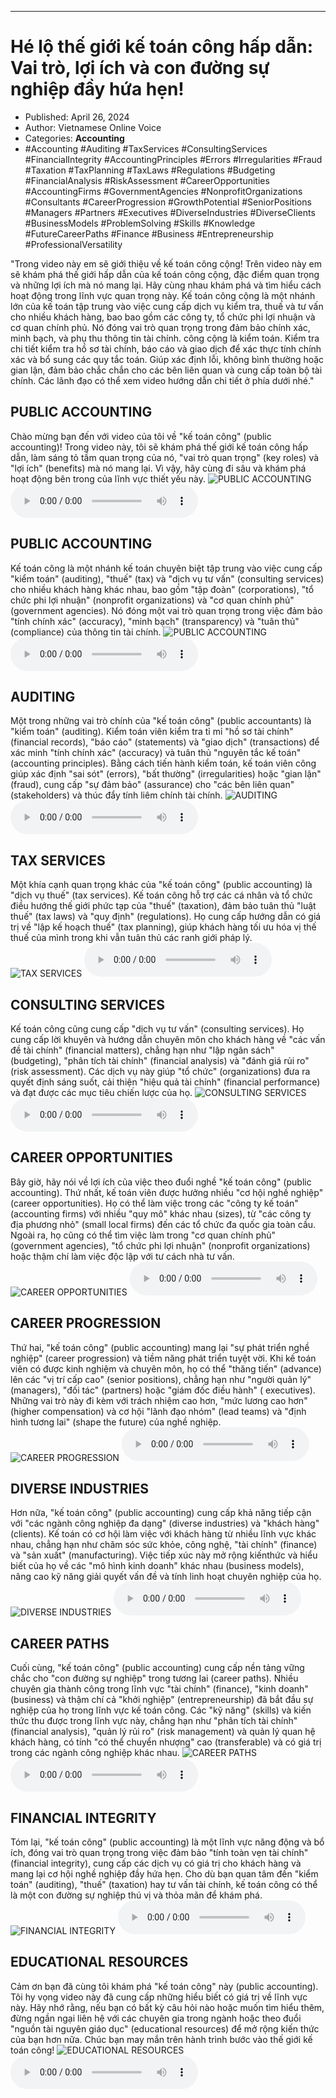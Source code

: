 
---

# Hé lộ thế giới kế toán công hấp dẫn: Vai trò, lợi ích và con đường sự nghiệp đầy hứa hẹn!

- Published: April 26, 2024
- Author: Vietnamese Online Voice
- Categories: **Accounting**
- #Accounting #Auditing #TaxServices #ConsultingServices #FinancialIntegrity #AccountingPrinciples #Errors #Irregularities #Fraud #Taxation #TaxPlanning #TaxLaws #Regulations #Budgeting #FinancialAnalysis #RiskAssessment #CareerOpportunities #AccountingFirms #GovernmentAgencies #NonprofitOrganizations #Consultants #CareerProgression #GrowthPotential #SeniorPositions #Managers #Partners #Executives #DiverseIndustries #DiverseClients #BusinessModels #ProblemSolving #Skills #Knowledge #FutureCareerPaths #Finance #Business #Entrepreneurship #ProfessionalVersatility

"Trong video này em sẽ giới thiệu về kế toán công cộng! Trên video này em sẽ khám phá thế giới hấp dẫn của kế toán công cộng, đặc điểm quan trọng và những lợi ích mà nó mang lại. Hãy cùng nhau khám phá và tìm hiểu cách hoạt động trong lĩnh vực quan trọng này. Kế toán công cộng là một nhánh lớn của kế toán tập trung vào việc cung cấp dịch vụ kiểm tra, thuế và tư vấn cho nhiều khách hàng, bao bao gồm các công ty, tổ chức phi lợi nhuận và cơ quan chính phủ. Nó đóng vai trò quan trọng trong đảm bảo chính xác, minh bạch, và phụ thu thông tin tài chính. công cộng là kiểm toán. Kiểm tra chi tiết kiểm tra hồ sơ tài chính, báo cáo và giao dịch để xác thực tính chính xác và bổ sung các quy tắc toán. Giúp xác định lỗi, không bình thường hoặc gian lận, đảm bảo chắc chắn cho các bên liên quan và cung cấp toàn bộ tài chính. Các lãnh đạo có thể xem video hướng dẫn chi tiết ở phía dưới nhé."


## PUBLIC ACCOUNTING

Chào mừng bạn đến với video của tôi về "kế toán công" (public accounting)! Trong video này, tôi sẽ khám phá thế giới kế toán công hấp dẫn, làm sáng tỏ tầm quan trọng của nó, "vai trò quan trọng" (key roles) và "lợi ích" (benefits) mà nó mang lại. Vì vậy, hãy cùng đi sâu và khám phá hoạt động bên trong của lĩnh vực thiết yếu này.
![PUBLIC ACCOUNTING](https://http-archiver-apis-production-80.schnworks.com/storage/images/transitions/2024-04-26/transition--12171438093-Montserrat-Medium-1A237E.jpg)
<audio controls>
    <source src="https://http-archiver-apis-production-80.schnworks.com/storage/audio/file-32601374016.mp3" type="audio/mpeg">
</audio>



## PUBLIC ACCOUNTING

Kế toán công là một nhánh kế toán chuyên biệt tập trung vào việc cung cấp "kiểm toán" (auditing), "thuế" (tax) và "dịch vụ tư vấn" (consulting services) cho nhiều khách hàng khác nhau, bao gồm "tập đoàn" (corporations), "tổ chức phi lợi nhuận" (nonprofit organizations) và "cơ quan chính phủ" (government agencies). Nó đóng một vai trò quan trọng trong việc đảm bảo "tính chính xác" (accuracy), "minh bạch" (transparency) và "tuân thủ" (compliance) của thông tin tài chính.
![PUBLIC ACCOUNTING](https://http-archiver-apis-production-80.schnworks.com/storage/images/transitions/2024-04-26/transition-34702605436-Montserrat-Regular-9C27B0.jpg)
<audio controls>
    <source src="https://http-archiver-apis-production-80.schnworks.com/storage/audio/file-14981419308.mp3" type="audio/mpeg">
</audio>



## AUDITING

Một trong những vai trò chính của "kế toán công" (public accountants) là "kiểm toán" (auditing). Kiểm toán viên kiểm tra tỉ mỉ "hồ sơ tài chính" (financial records), "báo cáo" (statements) và "giao dịch" (transactions) để xác minh "tính chính xác" (accuracy) và tuân thủ "nguyên tắc kế toán" (accounting principles). Bằng cách tiến hành kiểm toán, kế toán viên công giúp xác định "sai sót" (errors), "bất thường" (irregularities) hoặc "gian lận" (fraud), cung cấp "sự đảm bảo" (assurance) cho "các bên liên quan" (stakeholders) và thúc đẩy tính liêm chính tài chính.
![AUDITING](https://http-archiver-apis-production-80.schnworks.com/storage/images/transitions/2024-04-26/transition-16147575570-Montserrat-ExtraBold-673AB7.jpg)
<audio controls>
    <source src="https://http-archiver-apis-production-80.schnworks.com/storage/audio/file-5342756028.mp3" type="audio/mpeg">
</audio>



## TAX SERVICES

Một khía cạnh quan trọng khác của "kế toán công" (public accounting) là "dịch vụ thuế" (tax services). Kế toán công hỗ trợ các cá nhân và tổ chức điều hướng thế giới phức tạp của "thuế" (taxation), đảm bảo tuân thủ "luật thuế" (tax laws) và "quy định" (regulations). Họ cung cấp hướng dẫn có giá trị về "lập kế hoạch thuế" (tax planning), giúp khách hàng tối ưu hóa vị thế thuế của mình trong khi vẫn tuân thủ các ranh giới pháp lý.
![TAX SERVICES](https://http-archiver-apis-production-80.schnworks.com/storage/images/transitions/2024-04-26/transition-7053578382-Montserrat-Medium-512DA8.jpg)
<audio controls>
    <source src="https://http-archiver-apis-production-80.schnworks.com/storage/audio/file-28463259952.mp3" type="audio/mpeg">
</audio>



## CONSULTING SERVICES

Kế toán công cũng cung cấp "dịch vụ tư vấn" (consulting services). Họ cung cấp lời khuyên và hướng dẫn chuyên môn cho khách hàng về "các vấn đề tài chính" (financial matters), chẳng hạn như "lập ngân sách" (budgeting), "phân tích tài chính" (financial analysis) và "đánh giá rủi ro" (risk assessment). Các dịch vụ này giúp "tổ chức" (organizations) đưa ra quyết định sáng suốt, cải thiện "hiệu quả tài chính" (financial performance) và đạt được các mục tiêu chiến lược của họ.
![CONSULTING SERVICES](https://http-archiver-apis-production-80.schnworks.com/storage/images/transitions/2024-04-26/transition-20369350626-Montserrat-ExtraBold-673AB7.jpg)
<audio controls>
    <source src="https://http-archiver-apis-production-80.schnworks.com/storage/audio/file-2328380845.mp3" type="audio/mpeg">
</audio>



## CAREER OPPORTUNITIES

Bây giờ, hãy nói về lợi ích của việc theo đuổi nghề "kế toán công" (public accounting). Thứ nhất, kế toán viên được hưởng nhiều "cơ hội nghề nghiệp" (career opportunities). Họ có thể làm việc trong các "công ty kế toán" (accounting firms) với nhiều "quy mô" khác nhau (sizes), từ "các công ty địa phương nhỏ" (small local firms) đến các tổ chức đa quốc gia toàn cầu. Ngoài ra, họ cũng có thể tìm việc làm trong "cơ quan chính phủ" (government agencies), "tổ chức phi lợi nhuận" (nonprofit organizations) hoặc thậm chí làm việc độc lập với tư cách nhà tư vấn.
![CAREER OPPORTUNITIES](https://http-archiver-apis-production-80.schnworks.com/storage/images/transitions/2024-04-26/transition-41487357630-Montserrat-SemiBold-1A237E.jpg)
<audio controls>
    <source src="https://http-archiver-apis-production-80.schnworks.com/storage/audio/file-26054585169.mp3" type="audio/mpeg">
</audio>



## CAREER PROGRESSION

Thứ hai, "kế toán công" (public accounting) mang lại "sự phát triển nghề nghiệp" (career progression) và tiềm năng phát triển tuyệt vời. Khi kế toán viên có được kinh nghiệm và chuyên môn, họ có thể "thăng tiến" (advance) lên các "vị trí cấp cao" (senior positions), chẳng hạn như "người quản lý" (managers), "đối tác" (partners) hoặc "giám đốc điều hành" ( executives). Những vai trò này đi kèm với trách nhiệm cao hơn, "mức lương cao hơn" (higher compensation) và cơ hội "lãnh đạo nhóm" (lead teams) và "định hình tương lai" (shape the future) của nghề nghiệp.
![CAREER PROGRESSION](https://http-archiver-apis-production-80.schnworks.com/storage/images/transitions/2024-04-26/transition--8691213313-Montserrat-Medium-9C27B0.jpg)
<audio controls>
    <source src="https://http-archiver-apis-production-80.schnworks.com/storage/audio/file-15538573721.mp3" type="audio/mpeg">
</audio>



## DIVERSE INDUSTRIES

Hơn nữa, "kế toán công" (public accounting) cung cấp khả năng tiếp cận với "các ngành công nghiệp đa dạng" (diverse industries) và "khách hàng" (clients). Kế toán có cơ hội làm việc với khách hàng từ nhiều lĩnh vực khác nhau, chẳng hạn như chăm sóc sức khỏe, công nghệ, "tài chính" (finance) và "sản xuất" (manufacturing). Việc tiếp xúc này mở rộng kiến ​​thức và hiểu biết của họ về các "mô hình kinh doanh" khác nhau (business models), nâng cao kỹ năng giải quyết vấn đề và tính linh hoạt chuyên nghiệp của họ.
![DIVERSE INDUSTRIES](https://http-archiver-apis-production-80.schnworks.com/storage/images/transitions/2024-04-26/transition-3937244715-Montserrat-Black-4A148C.jpg)
<audio controls>
    <source src="https://http-archiver-apis-production-80.schnworks.com/storage/audio/file-18423652385.mp3" type="audio/mpeg">
</audio>



## CAREER PATHS

Cuối cùng, "kế toán công" (public accounting) cung cấp nền tảng vững chắc cho "con đường sự nghiệp" trong tương lai (career paths). Nhiều chuyên gia thành công trong lĩnh vực "tài chính" (finance), "kinh doanh" (business) và thậm chí cả "khởi nghiệp" (entrepreneurship) đã bắt đầu sự nghiệp của họ trong lĩnh vực kế toán công. Các "kỹ năng" (skills) và kiến ​​thức thu được trong lĩnh vực này, chẳng hạn như "phân tích tài chính" (financial analysis), "quản lý rủi ro" (risk management) và quản lý quan hệ khách hàng, có tính "có thể chuyển nhượng" cao (transferable) và có giá trị trong các ngành công nghiệp khác nhau.
![CAREER PATHS](https://http-archiver-apis-production-80.schnworks.com/storage/images/transitions/2024-04-26/transition-7459673888-Montserrat-Black-7B1FA2.jpg)
<audio controls>
    <source src="https://http-archiver-apis-production-80.schnworks.com/storage/audio/file-9430477979.mp3" type="audio/mpeg">
</audio>



## FINANCIAL INTEGRITY

Tóm lại, "kế toán công" (public accounting) là một lĩnh vực năng động và bổ ích, đóng vai trò quan trọng trong việc đảm bảo "tính toàn vẹn tài chính" (financial integrity), cung cấp các dịch vụ có giá trị cho khách hàng và mang lại cơ hội nghề nghiệp đầy hứa hẹn. Cho dù bạn quan tâm đến "kiểm toán" (auditing), "thuế" (taxation) hay tư vấn tài chính, kế toán công có thể là một con đường sự nghiệp thú vị và thỏa mãn để khám phá.
![FINANCIAL INTEGRITY](https://http-archiver-apis-production-80.schnworks.com/storage/images/transitions/2024-04-26/transition--12258271592-Montserrat-Regular-4A148C.jpg)
<audio controls>
    <source src="https://http-archiver-apis-production-80.schnworks.com/storage/audio/file-12246439183.mp3" type="audio/mpeg">
</audio>



## EDUCATIONAL RESOURCES

Cảm ơn bạn đã cùng tôi khám phá "kế toán công" này (public accounting). Tôi hy vọng video này đã cung cấp những hiểu biết có giá trị về lĩnh vực này. Hãy nhớ rằng, nếu bạn có bất kỳ câu hỏi nào hoặc muốn tìm hiểu thêm, đừng ngần ngại liên hệ với các chuyên gia trong ngành hoặc theo đuổi "nguồn tài nguyên giáo dục" (educational resources) để mở rộng kiến ​​thức của bạn hơn nữa. Chúc bạn may mắn trên hành trình bước vào thế giới kế toán công!
![EDUCATIONAL RESOURCES](https://http-archiver-apis-production-80.schnworks.com/storage/images/transitions/2024-04-26/transition--7173284914-Montserrat-Medium-283593.jpg)
<audio controls>
    <source src="https://http-archiver-apis-production-80.schnworks.com/storage/audio/file-11050492878.mp3" type="audio/mpeg">
</audio>

